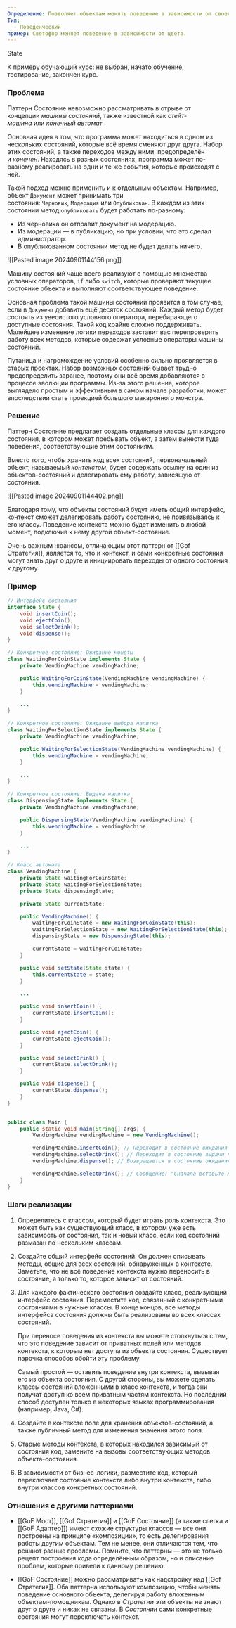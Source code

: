 ```yaml
---
Определение: Позволяет объектам менять поведение в зависимости от своего состояния. Извне создаётся впечатление, что изменился класс объекта.
Тип:
  - Поведенческий
пример: Светофор меняет поведение в зависимости от цвета.
---
```

State

К примеру обучающий курс: не выбран, начато обучение, тестирование, закончен курс.
### Проблема

Паттерн Состояние невозможно рассматривать в отрыве от концепции _машины состояний_, также известной как _стейт-машина_ или _конечный автомат_ .

Основная идея в том, что программа может находиться в одном из нескольких состояний, которые всё время сменяют друг друга. Набор этих состояний, а также переходов между ними, предопределён и _конечен_. Находясь в разных состояниях, программа может по-разному реагировать на одни и те же события, которые происходят с ней.

Такой подход можно применить и к отдельным объектам. Например, объект `Документ` может принимать три состояния: `Черновик`, `Модерация` или `Опубликован`. В каждом из этих состоянии метод `опубликовать` будет работать по-разному:

- Из черновика он отправит документ на модерацию.
- Из модерации — в публикацию, но при условии, что это сделал администратор.
- В опубликованном состоянии метод не будет делать ничего.

![[Pasted image 20240901144156.png]]

Машину состояний чаще всего реализуют с помощью множества условных операторов, `if` либо `switch`, которые проверяют текущее состояние объекта и выполняют соответствующее поведение.

Основная проблема такой машины состояний проявится в том случае, если в `Документ` добавить ещё десяток состояний. Каждый метод будет состоять из увесистого условного оператора, перебирающего доступные состояния. Такой код крайне сложно поддерживать. Малейшее изменение логики переходов заставит вас перепроверять работу всех методов, которые содержат условные операторы машины состояний.

Путаница и нагромождение условий особенно сильно проявляется в старых проектах. Набор возможных состояний бывает трудно предопределить заранее, поэтому они всё время добавляются в процессе эволюции программы. Из-за этого решение, которое выглядело простым и эффективным в самом начале разработки, может впоследствии стать проекцией большого макаронного монстра.

### Решение 

Паттерн Состояние предлагает создать отдельные классы для каждого состояния, в котором может пребывать объект, а затем вынести туда поведения, соответствующие этим состояниям.

Вместо того, чтобы хранить код всех состояний, первоначальный объект, называемый _контекстом_, будет содержать ссылку на один из объектов-состояний и делегировать ему работу, зависящую от состояния.

![[Pasted image 20240901144402.png]]

Благодаря тому, что объекты состояний будут иметь общий интерфейс, контекст сможет делегировать работу состоянию, не привязываясь к его классу. Поведение контекста можно будет изменить в любой момент, подключив к нему другой объект-состояние.

Очень важным нюансом, отличающим этот паттерн от [[Gof Стратегия]], является то, что и контекст, и сами конкретные состояния могут знать друг о друге и инициировать переходы от одного состояния к другому.
### Пример

```java
// Интерфейс состояния
interface State {
    void insertCoin();
    void ejectCoin();
    void selectDrink();
    void dispense();
}

// Конкретное состояние: Ожидание монеты
class WaitingForCoinState implements State {
    private VendingMachine vendingMachine;

    public WaitingForCoinState(VendingMachine vendingMachine) {
        this.vendingMachine = vendingMachine;
    }

	...
}

// Конкретное состояние: Ожидание выбора напитка
class WaitingForSelectionState implements State {
    private VendingMachine vendingMachine;

    public WaitingForSelectionState(VendingMachine vendingMachine) {
        this.vendingMachine = vendingMachine;
    }

	...
}

// Конкретное состояние: Выдача напитка
class DispensingState implements State {
    private VendingMachine vendingMachine;

    public DispensingState(VendingMachine vendingMachine) {
        this.vendingMachine = vendingMachine;
    }

	...
}

// Класс автомата
class VendingMachine {
    private State waitingForCoinState;
    private State waitingForSelectionState;
    private State dispensingState;

    private State currentState;

    public VendingMachine() {
        waitingForCoinState = new WaitingForCoinState(this);
        waitingForSelectionState = new WaitingForSelectionState(this);
        dispensingState = new DispensingState(this);

        currentState = waitingForCoinState;
    }

    public void setState(State state) {
        this.currentState = state;
    }

	...

    public void insertCoin() {
        currentState.insertCoin();
    }

    public void ejectCoin() {
        currentState.ejectCoin();
    }

    public void selectDrink() {
        currentState.selectDrink();
    }

    public void dispense() {
        currentState.dispense();
    }
}


public class Main {
    public static void main(String[] args) {
        VendingMachine vendingMachine = new VendingMachine();

        vendingMachine.insertCoin(); // Переходит в состояние ожидания выбора напитка
        vendingMachine.selectDrink(); // Переходит в состояние выдачи напитка
        vendingMachine.dispense(); // Возвращается в состояние ожидания монеты

        vendingMachine.selectDrink(); // Сообщение: "Сначала вставьте монету."
    }
}

```

### Шаги реализации

1. Определитесь с классом, который будет играть роль контекста. Это может быть как существующий класс, в котором уже есть зависимость от состояния, так и новый класс, если код состояний размазан по нескольким классам.
    
2. Создайте общий интерфейс состояний. Он должен описывать методы, общие для всех состояний, обнаруженных в контексте. Заметьте, что не всё поведение контекста нужно переносить в состояние, а только то, которое зависит от состояний.
    
3. Для каждого фактического состояния создайте класс, реализующий интерфейс состояния. Переместите код, связанный с конкретными состояниями в нужные классы. В конце концов, все методы интерфейса состояния должны быть реализованы во всех классах состояний.
    
    При переносе поведения из контекста вы можете столкнуться с тем, что это поведение зависит от приватных полей или методов контекста, к которым нет доступа из объекта состояния. Существует парочка способов обойти эту проблему.
    
    Самый простой — оставить поведение внутри контекста, вызывая его из объекта состояния. С другой стороны, вы можете сделать классы состояний вложенными в класс контекста, и тогда они получат доступ ко всем приватным частям контекста. Но последний способ доступен только в некоторых языках программирования (например, Java, C#).
    
4. Создайте в контексте поле для хранения объектов-состояний, а также публичный метод для изменения значения этого поля.
    
5. Старые методы контекста, в которых находился зависимый от состояния код, замените на вызовы соответствующих методов объекта-состояния.
    
6. В зависимости от бизнес-логики, разместите код, который переключает состояние контекста либо внутри контекста, либо внутри классов конкретных состояний.

### Отношения с другими паттернами

- [[GoF Мост]], [[Gof Стратегия]] и [[GoF Состояние]] (а также слегка и [[GoF Адаптер]]) имеют схожие структуры классов — все они построены на принципе «композиции», то есть делегирования работы другим объектам. Тем не менее, они отличаются тем, что решают разные проблемы. Помните, что паттерны — это не только рецепт построения кода определённым образом, но и описание проблем, которые привели к данному решению.
    
- [[GoF Состояние]] можно рассматривать как надстройку над [[Gof Стратегия]]. Оба паттерна используют композицию, чтобы менять поведение основного объекта, делегируя работу вложенным объектам-помощникам. Однако в _Стратегии_ эти объекты не знают друг о друге и никак не связаны. В _Состоянии_ сами конкретные состояния могут переключать контекст.